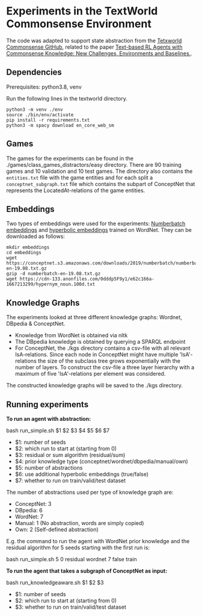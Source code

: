 # Experiments in the TextWorld Commonsense Environment

The code was adapted to support state abstraction from the [Tetxworld Commonsense GitHub](https://github.com/IBM/commonsense-rl/), related to the paper [Text-based RL Agents with Commonsense Knowledge: New Challenges, Environments and Baselines.](https://arxiv.org/abs/2010.03790).

## Dependencies

Prerequisites: python3.8, venv

Run the following lines in the textworld directory. 

```
python3 -m venv ./env
source ./bin/env/activate
pip install -r requirements.txt
python3 -m spacy download en_core_web_sm
```

## Games

The games for the experiments can be found in the ./games/class_games_distractors/easy directory. There are 90 training games and 10 validation and 10 test games. The directory also contains the `entities.txt` file with the game entities and for each split a `conceptnet_subgraph.txt` file which contains the subpart of ConceptNet that represents the LocatedAt-relations of the game entities.

## Embeddings

Two types of embeddings were used for the experiments: [Numberbatch embeddings](https://github.com/commonsense/conceptnet-numberbatch) and [hyperbolic embeddings](https://hazyresearch.stanford.edu/hyperE/) trained on WordNet. They can be downloaded as follows:

```
mkdir embeddings
cd embeddings 
wget https://conceptnet.s3.amazonaws.com/downloads/2019/numberbatch/numberbatch-en-19.08.txt.gz
gzip -d numberbatch-en-19.08.txt.gz
wget https://cdn-133.anonfiles.com/0dddp5F9y1/e62c166a-1667213299/hypernym_noun.100d.txt
```

## Knowledge Graphs

The experiments looked at three different knowledge graphs: Wordnet, DBpedia & ConceptNet.

* Knowledge from WordNet is obtained via nltk
* The DBpedia knowledge is obtained by querying a SPARQL endpoint
* For ConceptNet, the ./kgs directory contains a csv-file with all relevant IsA-relations. Since each node in ConceptNet might have multiple 'IsA'-relations the size of the subclass tree grows exponentially with the number of layers. To construct the csv-file a three layer hierarchy with a maximum of five 'IsA'-relations per element was considered. 

The constructed knowledge graphs will be saved to the ./kgs directory.

## Running experiments

**To run an agent with abstraction:**

bash run_simple.sh $1 $2 $3 $4 $5 $6 $7

* $1: number of seeds 
* $2: which run to start at (starting from 0)
* $3: residual or sum algorithm (residual/sum)
* $4: prior knowledge type (conceptnet/wordnet/dbpedia/manual/own)
* $5: number of abstractions 
* $6: use additional hyperbolic embeddings (true/false)
* $7: whether to run on train/valid/test dataset

The number of abstractions used per type of knowledge graph are:

* ConceptNet: 3
* DBpedia: 6
* WordNet: 7
* Manual: 1 (No abstraction, words are simply copied)
* Own: 2 (Self-defined abstraction)

E.g. the command to run the agent with WordNet prior knowledge and the residual algorithm for 5 seeds starting with the first run is:

bash run_simple.sh 5 0 residual wordnet 7 false train

**To run the agent that takes a subgraph of ConceptNet as input:**

bash run_knowledgeaware.sh $1 $2 $3

* $1: number of seeds
* $2: which run to start at (starting from 0)
* $3: whether to run on train/valid/test dataset


